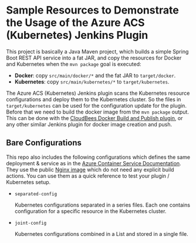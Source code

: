 # Sample Resources to Demonstrate the Usage of the Azure ACS (Kubernetes) Jenkins Plugin

This project is basically a Java Maven project, which builds a simple Spring Boot REST API service into a fat JAR, 
and copy the resources for Docker and Kubernetes when the `mvn package` goal is executed:

* **Docker**: copy `src/main/docker/*` and the fat JAR to `target/docker`.
* **Kubernetes**: copy `src/main/kubernetes/*` to `target/kubernetes`.

The Azure ACS (Kubernetes) Jenkins plugin scans the Kubernetes resource configurations and deploy them to the 
Kubernetes cluster. So the files in `target/kubernetes` can be used for the configuration update for the plugin. 
Before that we need to build the docker image from the `mvn package` output. This can be done with the 
[CloudBees Docker Build and Publish plugin](https://wiki.jenkins-ci.org/display/JENKINS/CloudBees+Docker+Build+and+Publish+plugin), 
or any other similar Jenkins plugin for docker image creation and push.  

## Bare Configurations

This repo also includes the following configurations which defines the same deployment &amp; service as in the
[Azure Container Service Documentation](https://docs.microsoft.com/en-us/azure/container-service/container-service-kubernetes-walkthrough).
They use the public [Nginx image](https://hub.docker.com/_/nginx/) which do not need any explicit build actions.
You can use them as a quick reference to test your plugin / Kubernetes setup.

* `separated-config`

   Kubernetes configurations separated in a series files. Each one contains configuration for a specific resource 
   in the Kubernetes cluster.

* `joint-config`

   Kubernetes configurations combined in a List and stored in a single file.
